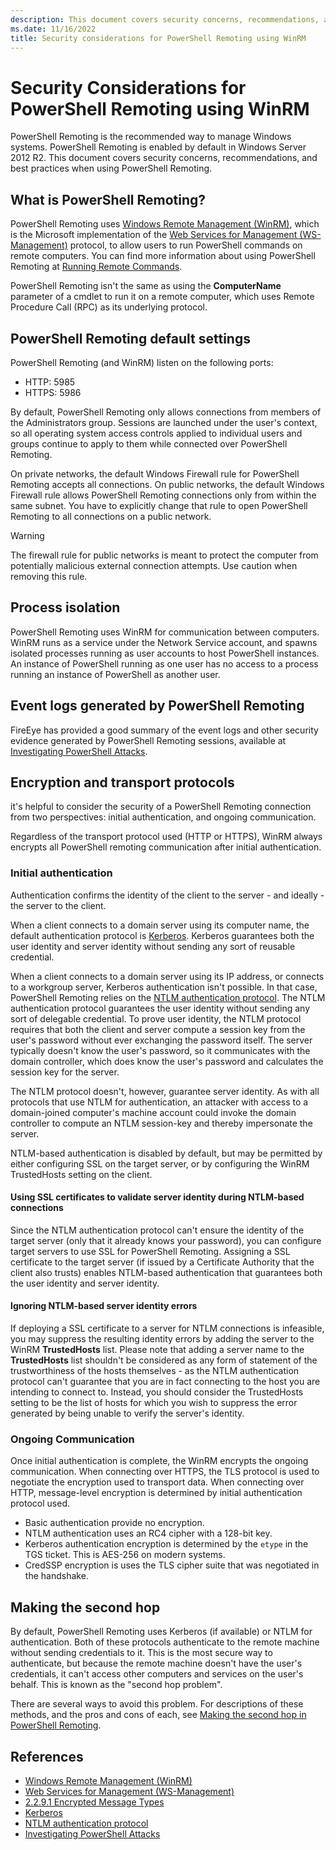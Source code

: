 ```yaml
---
description: This document covers security concerns, recommendations, and best practices when using PowerShell Remoting.
ms.date: 11/16/2022
title: Security considerations for PowerShell Remoting using WinRM
---
```


# Security Considerations for PowerShell Remoting using WinRM

PowerShell Remoting is the recommended way to manage Windows systems. PowerShell Remoting is enabled
by default in Windows Server 2012 R2. This document covers security concerns, recommendations, and
best practices when using PowerShell Remoting.

## What is PowerShell Remoting?

PowerShell Remoting uses [Windows Remote Management (WinRM)][04], which is the Microsoft
implementation of the [Web Services for Management (WS-Management)][05] protocol, to allow users to
run PowerShell commands on remote computers. You can find more information about using PowerShell
Remoting at [Running Remote Commands][08].

PowerShell Remoting isn't the same as using the **ComputerName** parameter of a cmdlet to run it on
a remote computer, which uses Remote Procedure Call (RPC) as its underlying protocol.

## PowerShell Remoting default settings

PowerShell Remoting (and WinRM) listen on the following ports:

- HTTP: 5985
- HTTPS: 5986

By default, PowerShell Remoting only allows connections from members of the Administrators group.
Sessions are launched under the user's context, so all operating system access controls applied to
individual users and groups continue to apply to them while connected over PowerShell Remoting.

On private networks, the default Windows Firewall rule for PowerShell Remoting accepts all
connections. On public networks, the default Windows Firewall rule allows PowerShell Remoting
connections only from within the same subnet. You have to explicitly change that rule to open
PowerShell Remoting to all connections on a public network.

> [!Warning]
> The firewall rule for public networks is meant to protect the computer from potentially malicious
> external connection attempts. Use caution when removing this rule.

## Process isolation

PowerShell Remoting uses WinRM for communication between computers. WinRM runs as a service under
the Network Service account, and spawns isolated processes running as user accounts to host
PowerShell instances. An instance of PowerShell running as one user has no access to a process
running an instance of PowerShell as another user.

## Event logs generated by PowerShell Remoting

FireEye has provided a good summary of the event logs and other security evidence generated by
PowerShell Remoting sessions, available at [Investigating PowerShell Attacks][06].

## Encryption and transport protocols

it's helpful to consider the security of a PowerShell Remoting connection from two perspectives:
initial authentication, and ongoing communication.

Regardless of the transport protocol used (HTTP or HTTPS), WinRM always encrypts all PowerShell
remoting communication after initial authentication.

### Initial authentication

Authentication confirms the identity of the client to the server - and ideally - the server to the
client.

When a client connects to a domain server using its computer name, the default authentication
protocol is [Kerberos][02]. Kerberos guarantees both the user identity and server identity without
sending any sort of reusable credential.

When a client connects to a domain server using its IP address, or connects to a workgroup server,
Kerberos authentication isn't possible. In that case, PowerShell Remoting relies on the
[NTLM authentication protocol][03]. The NTLM authentication protocol guarantees the user identity
without sending any sort of delegable credential. To prove user identity, the NTLM protocol requires
that both the client and server compute a session key from the user's password without ever
exchanging the password itself. The server typically doesn't know the user's password, so it
communicates with the domain controller, which does know the user's password and calculates the
session key for the server.

The NTLM protocol doesn't, however, guarantee server identity. As with all protocols that use NTLM
for authentication, an attacker with access to a domain-joined computer's machine account could
invoke the domain controller to compute an NTLM session-key and thereby impersonate the server.

NTLM-based authentication is disabled by default, but may be permitted by either configuring SSL on
the target server, or by configuring the WinRM TrustedHosts setting on the client.

#### Using SSL certificates to validate server identity during NTLM-based connections

Since the NTLM authentication protocol can't ensure the identity of the target server (only that it
already knows your password), you can configure target servers to use SSL for PowerShell Remoting.
Assigning a SSL certificate to the target server (if issued by a Certificate Authority that the
client also trusts) enables NTLM-based authentication that guarantees both the user identity and
server identity.

#### Ignoring NTLM-based server identity errors

If deploying a SSL certificate to a server for NTLM connections is infeasible, you may suppress the
resulting identity errors by adding the server to the WinRM **TrustedHosts** list. Please note that
adding a server name to the **TrustedHosts** list shouldn't be considered as any form of statement
of the trustworthiness of the hosts themselves - as the NTLM authentication protocol can't
guarantee that you are in fact connecting to the host you are intending to connect to. Instead, you
should consider the TrustedHosts setting to be the list of hosts for which you wish to suppress the
error generated by being unable to verify the server's identity.

### Ongoing Communication

Once initial authentication is complete, the WinRM encrypts the ongoing communication. When
connecting over HTTPS, the TLS protocol is used to negotiate the encryption used to transport data.
When connecting over HTTP, message-level encryption is determined by initial authentication protocol
used.

- Basic authentication provide no encryption.
- NTLM authentication uses an RC4 cipher with a 128-bit key.
- Kerberos authentication encryption is determined by the `etype` in the TGS ticket. This is AES-256
  on modern systems.
- CredSSP encryption is uses the TLS cipher suite that was negotiated in the handshake.

## Making the second hop

By default, PowerShell Remoting uses Kerberos (if available) or NTLM for authentication. Both of
these protocols authenticate to the remote machine without sending credentials to it. This is the
most secure way to authenticate, but because the remote machine doesn't have the user's credentials,
it can't access other computers and services on the user's behalf. This is known as the "second hop
problem".

There are several ways to avoid this problem. For descriptions of these methods, and the pros and
cons of each, see [Making the second hop in PowerShell Remoting][07].

## References

- [Windows Remote Management (WinRM)][04]
- [Web Services for Management (WS-Management)][05]
- [2.2.9.1 Encrypted Message Types][01]
- [Kerberos][02]
- [NTLM authentication protocol][03]
- [Investigating PowerShell Attacks][06]

<!-- link references -->
[01]: /openspecs/windows_protocols/ms-wsmv/58421aa4-861a-4410-831a-c999f094cdb7
[02]: /windows/win32/secauthn/microsoft-kerberos
[03]: /windows/win32/secauthn/microsoft-ntlm
[04]: /windows/win32/winrm/portal
[05]: https://www.dmtf.org/sites/default/files/standards/documents/DSP0226_1.2.0.pdf
[06]: https://www.mandiant.com/resources/investigating-powershell-attacks
[07]: PS-remoting-second-hop.md
[08]: running-remote-commands.md
